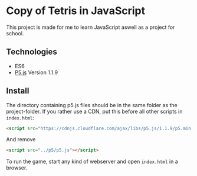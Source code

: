 # Copy of Tetris in JavaScript
This project is made for me to learn JavaScript aswell as a project for school.

## Technologies
* ES6
* [P5.js](https://p5js.org/) Version 1.1.9

## Install
The directory containing p5.js files should be in the same folder as the project-folder. If you rather use a CDN, put this before all other scripts in `index.html`:
```HTML
<script src="https://cdnjs.cloudflare.com/ajax/libs/p5.js/1.1.9/p5.min.js"></script>
```
And remove 
```HTML
<script src="../p5/p5.js"></script>
```
To run the game, start any kind of webserver and open `index.html` in a browser.

